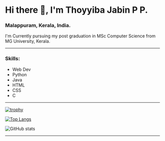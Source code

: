 # Hi there 👋, I'm Thoyyiba Jabin P P.
### Malappuram, Kerala, India.
I'm Currently pursuing my post graduation in MSc Computer Science from MG University, Kerala.

---

### Skills:
- Web Dev
- Python
- Java
- HTML
- CSS
- C

---

[![trophy](https://github-profile-trophy.vercel.app/?username=thoyyibarazak&theme=onedark)](https://github.com/ryo-ma/github-profile-trophy)

[![Top Langs](https://github-readme-stats.vercel.app/api/top-langs/?username=thoyyibarazak&layout=compact&theme=radical)](https://github.com/anuraghazra/github-readme-stats)

![GitHub stats](https://github-readme-stats.vercel.app/api?username=thoyyibarazak&show_icons=true&theme=radical)  

---
